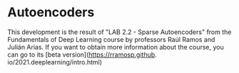# Autoencoders

This development is the result of "LAB 2.2 - Sparse Autoencoders" from the Fundamentals of Deep Learning course by professors Raúl Ramos and Julián Arias. If you want to obtain more information about the course, you can go to its [beta version](https://rramosp.github. io/2021.deeplearning/intro.html)
